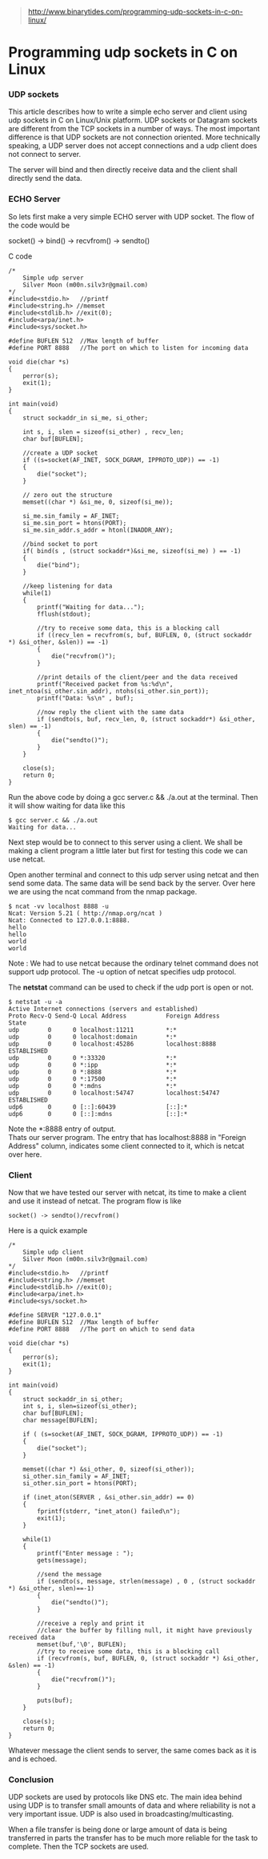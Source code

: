 > http://www.binarytides.com/programming-udp-sockets-in-c-on-linux/

# Programming udp sockets in C on Linux

### UDP sockets

This article describes how to write a simple echo server and client using udp sockets in C on Linux/Unix platform. UDP sockets or Datagram sockets are different from the TCP sockets in a number of ways. The most important difference is that UDP sockets are not connection oriented. More technically speaking, a UDP server does not accept connections and a udp client does not connect to server.

The server will bind and then directly receive data and the client shall directly send the data.

### ECHO Server

So lets first make a very simple ECHO server with UDP socket. The flow of the code would be

socket() -> bind() -> recvfrom() -> sendto()

C code

	/*
		Simple udp server
		Silver Moon (m00n.silv3r@gmail.com)
	*/
	#include<stdio.h>	//printf
	#include<string.h> //memset
	#include<stdlib.h> //exit(0);
	#include<arpa/inet.h>
	#include<sys/socket.h>
	
	#define BUFLEN 512	//Max length of buffer
	#define PORT 8888	//The port on which to listen for incoming data
	
	void die(char *s)
	{
		perror(s);
		exit(1);
	}
	
	int main(void)
	{
		struct sockaddr_in si_me, si_other;
		
		int s, i, slen = sizeof(si_other) , recv_len;
		char buf[BUFLEN];
		
		//create a UDP socket
		if ((s=socket(AF_INET, SOCK_DGRAM, IPPROTO_UDP)) == -1)
		{
			die("socket");
		}
		
		// zero out the structure
		memset((char *) &si_me, 0, sizeof(si_me));
		
		si_me.sin_family = AF_INET;
		si_me.sin_port = htons(PORT);
		si_me.sin_addr.s_addr = htonl(INADDR_ANY);
		
		//bind socket to port
		if( bind(s , (struct sockaddr*)&si_me, sizeof(si_me) ) == -1)
		{
			die("bind");
		}
		
		//keep listening for data
		while(1)
		{
			printf("Waiting for data...");
			fflush(stdout);
			
			//try to receive some data, this is a blocking call
			if ((recv_len = recvfrom(s, buf, BUFLEN, 0, (struct sockaddr *) &si_other, &slen)) == -1)
			{
				die("recvfrom()");
			}
			
			//print details of the client/peer and the data received
			printf("Received packet from %s:%d\n", inet_ntoa(si_other.sin_addr), ntohs(si_other.sin_port));
			printf("Data: %s\n" , buf);
			
			//now reply the client with the same data
			if (sendto(s, buf, recv_len, 0, (struct sockaddr*) &si_other, slen) == -1)
			{
				die("sendto()");
			}
		}
	
		close(s);
		return 0;
	}

Run the above code by doing a gcc server.c && ./a.out at the terminal. Then it will show waiting for data like this

	$ gcc server.c && ./a.out 
	Waiting for data...

Next step would be to connect to this server using a client. We shall be making a client program a little later but first for testing this code we can use netcat.

Open another terminal and connect to this udp server using netcat and then send some data. The same data will be send back by the server. Over here we are using the ncat command from the nmap package.

	$ ncat -vv localhost 8888 -u
	Ncat: Version 5.21 ( http://nmap.org/ncat )
	Ncat: Connected to 127.0.0.1:8888.
	hello
	hello
	world
	world

Note : We had to use netcat because the ordinary telnet command does not support udp protocol. The -u option of netcat specifies udp protocol.

The **netstat** command can be used to check if the udp port is open or not.

	$ netstat -u -a
	Active Internet connections (servers and established)
	Proto Recv-Q Send-Q Local Address           Foreign Address         State      
	udp        0      0 localhost:11211         *:*                                
	udp        0      0 localhost:domain        *:*                                
	udp        0      0 localhost:45286         localhost:8888          ESTABLISHED
	udp        0      0 *:33320                 *:*                                
	udp        0      0 *:ipp                   *:*                                
	udp        0      0 *:8888                  *:*                                
	udp        0      0 *:17500                 *:*                                
	udp        0      0 *:mdns                  *:*                                
	udp        0      0 localhost:54747         localhost:54747         ESTABLISHED
	udp6       0      0 [::]:60439              [::]:*                             
	udp6       0      0 [::]:mdns               [::]:*

Note the *:8888 entry of output.   
Thats our server program.
The entry that has localhost:8888 in "Foreign Address" column, indicates some client connected to it, which is netcat over here.

### Client

Now that we have tested our server with netcat, its time to make a client and use it instead of netcat.
The program flow is like

	socket() -> sendto()/recvfrom()

Here is a quick example

	/*
		Simple udp client
		Silver Moon (m00n.silv3r@gmail.com)
	*/
	#include<stdio.h>	//printf
	#include<string.h> //memset
	#include<stdlib.h> //exit(0);
	#include<arpa/inet.h>
	#include<sys/socket.h>
	
	#define SERVER "127.0.0.1"
	#define BUFLEN 512	//Max length of buffer
	#define PORT 8888	//The port on which to send data
	
	void die(char *s)
	{
		perror(s);
		exit(1);
	}
	
	int main(void)
	{
		struct sockaddr_in si_other;
		int s, i, slen=sizeof(si_other);
		char buf[BUFLEN];
		char message[BUFLEN];
	
		if ( (s=socket(AF_INET, SOCK_DGRAM, IPPROTO_UDP)) == -1)
		{
			die("socket");
		}
	
		memset((char *) &si_other, 0, sizeof(si_other));
		si_other.sin_family = AF_INET;
		si_other.sin_port = htons(PORT);
		
		if (inet_aton(SERVER , &si_other.sin_addr) == 0) 
		{
			fprintf(stderr, "inet_aton() failed\n");
			exit(1);
		}
	
		while(1)
		{
			printf("Enter message : ");
			gets(message);
			
			//send the message
			if (sendto(s, message, strlen(message) , 0 , (struct sockaddr *) &si_other, slen)==-1)
			{
				die("sendto()");
			}
			
			//receive a reply and print it
			//clear the buffer by filling null, it might have previously received data
			memset(buf,'\0', BUFLEN);
			//try to receive some data, this is a blocking call
			if (recvfrom(s, buf, BUFLEN, 0, (struct sockaddr *) &si_other, &slen) == -1)
			{
				die("recvfrom()");
			}
			
			puts(buf);
		}
	
		close(s);
		return 0;
	}

Whatever message the client sends to server, the same comes back as it is and is echoed.

### Conclusion

UDP sockets are used by protocols like DNS etc. The main idea behind using UDP is to transfer small amounts of data and where reliability is not a very important issue. UDP is also used in broadcasting/multicasting.

When a file transfer is being done or large amount of data is being transferred in parts the transfer has to be much more reliable for the task to complete. Then the TCP sockets are used.
